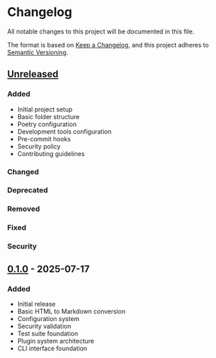 # Changelog

All notable changes to this project will be documented in this file.

The format is based on [Keep a Changelog](https://keepachangelog.com/en/1.0.0/),
and this project adheres to [Semantic Versioning](https://semver.org/spec/v2.0.0.html).

## [Unreleased]

### Added
- Initial project setup
- Basic folder structure
- Poetry configuration
- Development tools configuration
- Pre-commit hooks
- Security policy
- Contributing guidelines

### Changed

### Deprecated

### Removed

### Fixed

### Security

## [0.1.0] - 2025-07-17

### Added
- Initial release
- Basic HTML to Markdown conversion
- Configuration system
- Security validation
- Test suite foundation
- Plugin system architecture
- CLI interface foundation

[Unreleased]: https://github.com/NiklasSkulll/SlateQuill/compare/v0.1.0...HEAD
[0.1.0]: https://github.com/NiklasSkulll/SlateQuill/releases/tag/v0.1.0
